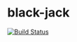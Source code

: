 # black-jack

[![Build Status](https://travis-ci.org/Ivan-Veselov/black-jack.svg?branch=master)](https://travis-ci.org/Ivan-Veselov/black-jack)
